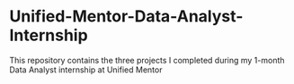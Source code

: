 # Unified-Mentor-Data-Analyst-Internship
This repository contains the three projects I completed during my 1-month Data Analyst internship at Unified Mentor 
